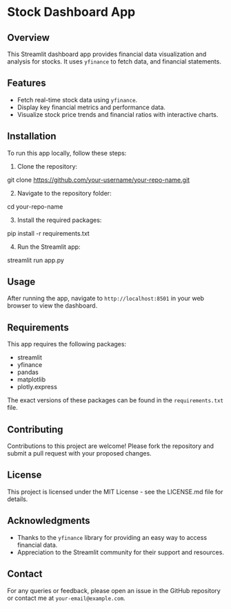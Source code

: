 # Stock Dashboard App

## Overview
This Streamlit dashboard app provides financial data visualization and analysis for stocks. It uses `yfinance` to fetch data, and financial statements.

## Features
- Fetch real-time stock data using `yfinance`.
- Display key financial metrics and performance data.
- Visualize stock price trends and financial ratios with interactive charts.

## Installation
To run this app locally, follow these steps:

1. Clone the repository:

git clone https://github.com/your-username/your-repo-name.git

2. Navigate to the repository folder:

cd your-repo-name

3. Install the required packages:

pip install -r requirements.txt

4. Run the Streamlit app:

streamlit run app.py


## Usage
After running the app, navigate to `http://localhost:8501` in your web browser to view the dashboard.

## Requirements
This app requires the following packages:
- streamlit
- yfinance
- pandas
- matplotlib
- plotly.express

The exact versions of these packages can be found in the `requirements.txt` file.

## Contributing
Contributions to this project are welcome! Please fork the repository and submit a pull request with your proposed changes.

## License
This project is licensed under the MIT License - see the LICENSE.md file for details.

## Acknowledgments
- Thanks to the `yfinance` library for providing an easy way to access financial data.
- Appreciation to the Streamlit community for their support and resources.

## Contact
For any queries or feedback, please open an issue in the GitHub repository or contact me at `your-email@example.com`.
